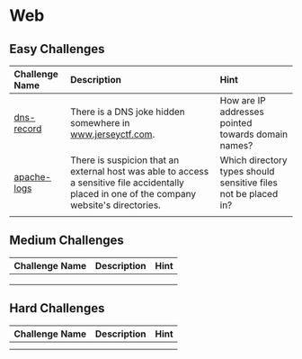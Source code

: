 # Web

## Easy Challenges
| Challenge Name  | Description | Hint
|:-- | :-- | :---
| [dns-record](dns-record) | There is a DNS joke hidden somewhere in www.jerseyctf.com. | How are IP addresses pointed towards domain names?
| [apache-logs](apache-logs) | There is suspicion that an external host was able to access a sensitive file accidentally placed in one of the company website's directories. | Which directory types should sensitive files not be placed in?
|  |  | 

## Medium Challenges
| Challenge Name  | Description | Hint
|:-- | :-- | :---
|  |  | 
|  |  | 
|  |  | 


## Hard Challenges
| Challenge Name  | Description | Hint
|:-- | :-- | :---
|  |  | 
|  |  | 
